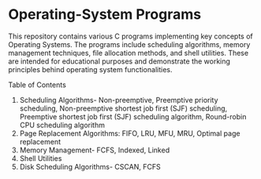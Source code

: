 # Operating-System Programs
This repository contains various C programs implementing key concepts of Operating Systems. The programs include scheduling algorithms, memory management techniques, file allocation methods, and shell utilities. These are intended for educational purposes and demonstrate the working principles behind operating system functionalities.

Table of Contents
1. Scheduling Algorithms-  Non-preemptive, Preemptive priority scheduling, Non-preemptive shortest job first (SJF) scheduling, Preemptive shortest job first (SJF) scheduling algorithm, Round-robin CPU scheduling algorithm
2. Page Replacement Algorithms: FIFO, LRU, MFU, MRU, Optimal page replacement
3. Memory Management- FCFS, Indexed, Linked
4. Shell Utilities
5. Disk Scheduling Algorithms- CSCAN, FCFS